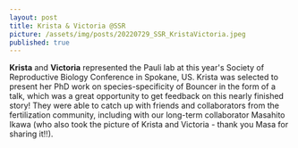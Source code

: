 ```yaml
---
layout: post
title: Krista & Victoria @SSR
picture: /assets/img/posts/20220729_SSR_KristaVictoria.jpeg
published: true
---
```

**Krista** and **Victoria** represented the Pauli lab at this year's Society of Reproductive Biology Conference in Spokane, US. Krista was selected to present her PhD work on species-specificity of Bouncer in the form of a talk, which was a great opportunity to get feedback on this nearly finished story!
They were able to catch up with friends and collaborators from the fertilization community, including with our long-term collaborator Masahito Ikawa (who also took the picture of Krista and Victoria - thank you Masa for sharing it!!). 
